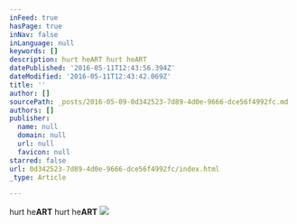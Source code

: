 ```yaml
---
inFeed: true
hasPage: true
inNav: false
inLanguage: null
keywords: []
description: hurt heART hurt heART
datePublished: '2016-05-11T12:43:56.394Z'
dateModified: '2016-05-11T12:43:42.069Z'
title: ''
author: []
sourcePath: _posts/2016-05-09-0d342523-7d89-4d0e-9666-dce56f4992fc.md
authors: []
publisher:
  name: null
  domain: null
  url: null
  favicon: null
starred: false
url: 0d342523-7d89-4d0e-9666-dce56f4992fc/index.html
_type: Article

---
```

hurt he**ART** hurt he**ART**
![](https://the-grid-user-content.s3-us-west-2.amazonaws.com/37b32168-859b-4306-845c-b47b59be0468.jpg)